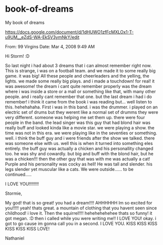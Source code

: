 # book-of-dreams
My book of dreams

https://docs.google.com/document/d/1dHUWO1zfFcMXLOx1-T-u9UM__eZdS-WA-EkSV3ymNkY/edit

From: 99 Virgins
Date: Mar 4, 2008 9:49 AM


Hi Storm! :D

So last night i had about 3 dreams that i can almost remember right now. This is strange, i was on a football team. and we made it to some really big game. it was big! All these people and cheerleaders and the yelling, the lights. we made some really big plays. and i made a touchdown! for real! it was awesome! the dream i cant quite remember properly was the dream where i was inside a store or a mall or something like that, with many other people. and i really cant remember that one. but the last dream i had i do remember! i think it came from the book i was reading but... well listen to this. hehehahaha. First i was in this band. i was the drummer. i played on an electric set of drums but they werent like a normal set of drumms they were very different. someone was helping me set them up. there were four people in the band. the lead singer was this guy that had blond hair was really buff and looked kinda like a movie star. we were playing a show. the time was not in this era. we were playing like in the seventies or something. well. i think the buff guy and i were friends after the show we talked. there was someone else with us. well this is when it turned into something eles entirely. the buff guy was actually a chicken and his personallity changed too. he was shy and cowardly. but big and buff with the blond hair, but he was a chicken!!! then the other guy that was with me was actually a cat! Purple and his personality was cocky as hell! He was tall and slender. his legs slender yet muscular like a cats. We were outside......
to be continued.....

I LOVE YOU!!!!!!!!

Stormie,

My god! that is so great! you had a dream!!!! AHHHHHH Im so excited for you!!!!! yeah! thats great. a mountain of clothing that you havent seen since childhood! i love it. Then the squirrel!!!! hehehehehehee thats so funny! it got megan. :D then i called while you were writing me!! I LOVE YOU! okay. i got to go cause im gonna call you in a second. I LOVE YOU. KISS KISS KISS KISS KISS KISS LOVE!

Nathaniel
